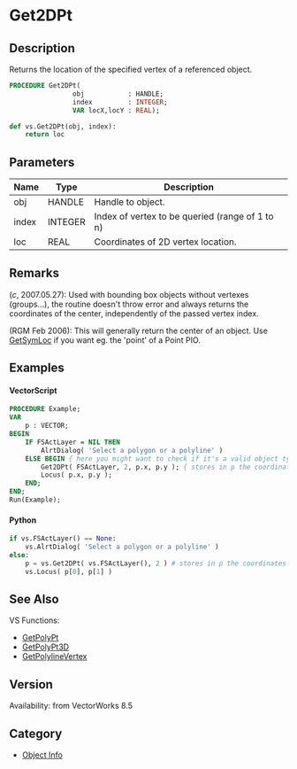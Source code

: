 # Get2DPt

## Description
Returns the location of the specified vertex of a referenced object.

```pascal
PROCEDURE Get2DPt(
				obj           : HANDLE;
				index         : INTEGER;
				VAR locX,locY : REAL);
```

```python
def vs.Get2DPt(obj, index):
    return loc
```

## Parameters
|Name|Type|Description|
|---|---|---|
|obj|HANDLE|Handle to object.|
|index|INTEGER|Index of vertex to be queried (range of 1 to n)|
|loc|REAL|Coordinates of 2D vertex  location.|

## Remarks
(*_c_*, 2007.05.27): Used with bounding box objects without vertexes (groups...), the routine doesn't throw error and always returns the coordinates of the center, independently of the passed vertex index.

(RGM Feb 2006): This will generally return the center of an object. Use [ GetSymLoc](GetSymLoc.md) if you want eg. the 'point' of a Point PIO.

## Examples
#### VectorScript ####
```pascal
PROCEDURE Example;
VAR
    p : VECTOR;
BEGIN
    IF FSActLayer = NIL THEN
        AlrtDialog( 'Select a polygon or a polyline' )
    ELSE BEGIN { here you might want to check if it's a valid object type }
        Get2DPt( FSActLayer, 2, p.x, p.y ); { stores in p the coordinates of vtx 2 }
        Locus( p.x, p.y );
    END;
END;
Run(Example);
```
#### Python ####
```python
if vs.FSActLayer() == None:
    vs.AlrtDialog( 'Select a polygon or a polyline' )
else:
    p = vs.Get2DPt( vs.FSActLayer(), 2 ) # stores in p the coordinates of vtx 2
    vs.Locus( p[0], p[1] )
```

## See Also
VS Functions:
* [GetPolyPt](GetPolyPt.md)
* [GetPolyPt3D](GetPolyPt3D.md)
* [GetPolylineVertex](GetPolylineVertex.md)

## Version
Availability: from VectorWorks 8.5

## Category
* [Object Info](../Categories/Object%20Info.md)
